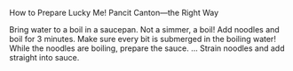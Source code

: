 How to Prepare Lucky Me! Pancit Canton—the Right Way

Bring water to a boil in a saucepan. Not a simmer, a boil!
Add noodles and boil for 3 minutes. Make sure every bit is submerged in the boiling water!
While the noodles are boiling, prepare the sauce. ...
Strain noodles and add straight into sauce.
